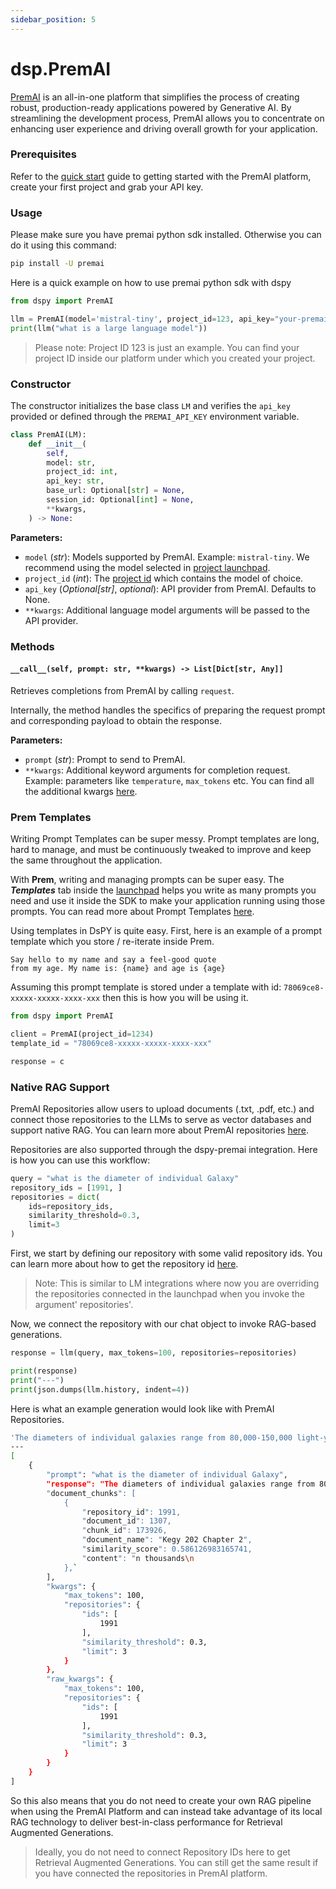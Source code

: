```yaml
---
sidebar_position: 5
---
```


# dsp.PremAI

[PremAI](https://app.premai.io) is an all-in-one platform that simplifies the process of creating robust, production-ready applications powered by Generative AI. By streamlining the development process, PremAI allows you to concentrate on enhancing user experience and driving overall growth for your application.

### Prerequisites

Refer to the [quick start](https://docs.premai.io/introduction) guide to getting started with the PremAI platform, create your first project and grab your API key.

### Usage

Please make sure you have premai python sdk installed. Otherwise you can do it using this command:

```bash
pip install -U premai
```

Here is a quick example on how to use premai python sdk with dspy

```python
from dspy import PremAI

llm = PremAI(model='mistral-tiny', project_id=123, api_key="your-premai-api-key")
print(llm("what is a large language model"))
```

> Please note: Project ID 123 is just an example. You can find your project ID inside our platform under which you created your project.

### Constructor

The constructor initializes the base class `LM` and verifies the `api_key` provided or defined through the `PREMAI_API_KEY` environment variable.

```python
class PremAI(LM):
    def __init__(
        self,
        model: str,
        project_id: int,
        api_key: str,
        base_url: Optional[str] = None,
        session_id: Optional[int] = None,
        **kwargs,
    ) -> None:
```

**Parameters:**

- `model` (_str_): Models supported by PremAI. Example: `mistral-tiny`. We recommend using the model selected in [project launchpad](https://docs.premai.io/get-started/launchpad).
- `project_id` (_int_): The [project id](https://docs.premai.io/get-started/projects) which contains the model of choice.
- `api_key` (_Optional[str]_, _optional_): API provider from PremAI. Defaults to None.
- `**kwargs`: Additional language model arguments will be passed to the API provider.

### Methods

#### `__call__(self, prompt: str, **kwargs) -> List[Dict[str, Any]]`

Retrieves completions from PremAI by calling `request`.

Internally, the method handles the specifics of preparing the request prompt and corresponding payload to obtain the response.

**Parameters:**

- `prompt` (_str_): Prompt to send to PremAI.
- `**kwargs`: Additional keyword arguments for completion request. Example: parameters like `temperature`, `max_tokens` etc. You can find all the additional kwargs [here](https://docs.premai.io/get-started/sdk#optional-parameters).

### Prem Templates

Writing Prompt Templates can be super messy. Prompt templates are long, hard to manage, and must be continuously tweaked to improve and keep the same throughout the application.

With **Prem**, writing and managing prompts can be super easy. The **_Templates_** tab inside the [launchpad](https://docs.premai.io/get-started/launchpad) helps you write as many prompts you need and use it inside the SDK to make your application running using those prompts. You can read more about Prompt Templates [here](https://docs.premai.io/get-started/prem-templates).

Using templates in DsPY is quite easy. First, here is an example of a prompt template which you store / re-iterate inside Prem.

```text
Say hello to my name and say a feel-good quote
from my age. My name is: {name} and age is {age}
```

Assuming this prompt template is stored under a template with id: `78069ce8-xxxxx-xxxxx-xxxx-xxx` then this is how you will be using it.

```python
from dspy import PremAI

client = PremAI(project_id=1234)
template_id = "78069ce8-xxxxx-xxxxx-xxxx-xxx"

response = c
```

### Native RAG Support

PremAI Repositories allow users to upload documents (.txt, .pdf, etc.) and connect those repositories to the LLMs to serve as vector databases and support native RAG. You can learn more about PremAI repositories [here](https://docs.premai.io/get-started/repositories).

Repositories are also supported through the dspy-premai integration. Here is how you can use this workflow:

```python
query = "what is the diameter of individual Galaxy"
repository_ids = [1991, ]
repositories = dict(
    ids=repository_ids,
    similarity_threshold=0.3,
    limit=3
)
```

First, we start by defining our repository with some valid repository ids. You can learn more about how to get the repository id [here](https://docs.premai.io/get-started/repositories).

> Note: This is similar to LM integrations where now you are overriding the repositories connected in the launchpad when you invoke the argument' repositories'.

Now, we connect the repository with our chat object to invoke RAG-based generations.

```python
response = llm(query, max_tokens=100, repositories=repositories)

print(response)
print("---")
print(json.dumps(llm.history, indent=4))
```

Here is what an example generation would look like with PremAI Repositories.

```bash
'The diameters of individual galaxies range from 80,000-150,000 light-years.'
---
[
    {
        "prompt": "what is the diameter of individual Galaxy",
        "response": "The diameters of individual galaxies range from 80,000-150,000 light-years.",
        "document_chunks": [
            {
                "repository_id": 1991,
                "document_id": 1307,
                "chunk_id": 173926,
                "document_name": "Kegy 202 Chapter 2",
                "similarity_score": 0.586126983165741,
                "content": "n thousands\n                                                                                                                                               of           light-years. The diameters of individual\n                                                                                                                                               galaxies range from 80,000-150,000 light\n                                                                                                                       "
            },`
        ],
        "kwargs": {
            "max_tokens": 100,
            "repositories": {
                "ids": [
                    1991
                ],
                "similarity_threshold": 0.3,
                "limit": 3
            }
        },
        "raw_kwargs": {
            "max_tokens": 100,
            "repositories": {
                "ids": [
                    1991
                ],
                "similarity_threshold": 0.3,
                "limit": 3
            }
        }
    }
]
```

So this also means that you do not need to create your own RAG pipeline when using the PremAI Platform and can instead take advantage of its local RAG technology to deliver best-in-class performance for Retrieval Augmented Generations.

> Ideally, you do not need to connect Repository IDs here to get Retrieval Augmented Generations. You can still get the same result if you have connected the repositories in PremAI platform.
